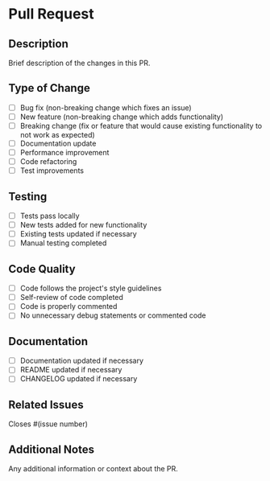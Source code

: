 # Pull Request

## Description
Brief description of the changes in this PR.

## Type of Change
- [ ] Bug fix (non-breaking change which fixes an issue)
- [ ] New feature (non-breaking change which adds functionality)
- [ ] Breaking change (fix or feature that would cause existing functionality to not work as expected)
- [ ] Documentation update
- [ ] Performance improvement
- [ ] Code refactoring
- [ ] Test improvements

## Testing
- [ ] Tests pass locally
- [ ] New tests added for new functionality
- [ ] Existing tests updated if necessary
- [ ] Manual testing completed

## Code Quality
- [ ] Code follows the project's style guidelines
- [ ] Self-review of code completed
- [ ] Code is properly commented
- [ ] No unnecessary debug statements or commented code

## Documentation
- [ ] Documentation updated if necessary
- [ ] README updated if necessary
- [ ] CHANGELOG updated if necessary

## Related Issues
Closes #(issue number)

## Additional Notes
Any additional information or context about the PR.
